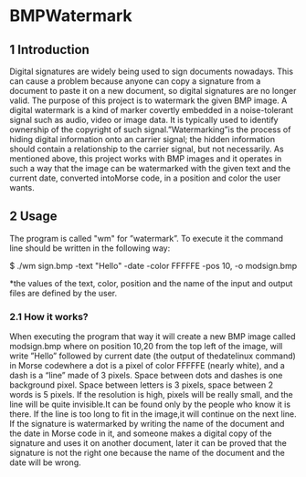 # BMPWatermark


## 1 Introduction

Digital signatures are widely being used to sign documents nowadays. This can
cause a problem because anyone can copy a signature from a document to paste
it on a new document, so digital signatures are no longer valid. The purpose
of this project is to watermark the given BMP image. A digital watermark is
a kind of marker covertly embedded in a noise-tolerant signal such as audio,
video or image data. It is typically used to identify ownership of the copyright
of such signal.”Watermarking”is the process of hiding digital information onto
an carrier signal; the hidden information should contain a relationship to the
carrier signal, but not necessarily. As mentioned above, this project works with
BMP images and it operates in such a way that the image can be watermarked
with the given text and the current date, converted intoMorse code, in a
position and color the user wants.

## 2 Usage

The program is called "wm" for ”watermark”. To execute it the command line
should be written in the following way:

$ ./wm sign.bmp -text "Hello" -date -color FFFFFE -pos 10,
-o modsign.bmp

*the values of the text, color, position and the name of the input and output
files are defined by the user.

### 2.1 How it works?

When executing the program that way it will create a new BMP image called
modsign.bmp where on position 10,20 from the top left of the image, will write
”Hello” followed by current date (the output of thedatelinux command) in
Morse codewhere a dot is a pixel of color FFFFFE (nearly white), and a dash
is a “line” made of 3 pixels. Space between dots and dashes is one background
pixel. Space between letters is 3 pixels, space between 2 words is 5 pixels. If
the resolution is high, pixels will be really small, and the line will be quite
invisible.It can be found only by the people who know it is there. If the line is
too long to fit in the image,it will continue on the next line. If the signature is
watermarked by writing the name of the document and the date in Morse code
in it, and someone makes a digital copy of the signature and uses it on another
document, later it can be proved that the signature is not the right one because
the name of the document and the date will be wrong.


